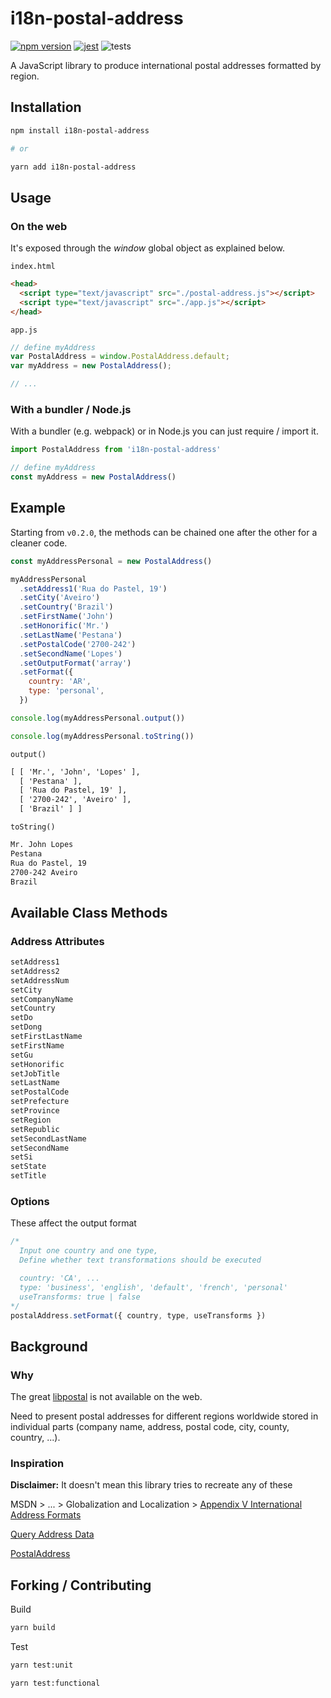 # i18n-postal-address

[![npm version](https://badge.fury.io/js/i18n-postal-address.svg)](https://badge.fury.io/js/i18n-postal-address)
[![jest](https://jestjs.io/img/jest-badge.svg)](https://github.com/facebook/jest)
![tests](https://github.com/joaocarmo/i18n-postal-address/workflows/Tests/badge.svg)

A JavaScript library to produce international postal addresses formatted by
region.

## Installation

```sh
npm install i18n-postal-address

# or

yarn add i18n-postal-address
```

## Usage

### On the web

It's exposed through the _window_ global object as explained below.

`index.html`

```html
<head>
  <script type="text/javascript" src="./postal-address.js"></script>
  <script type="text/javascript" src="./app.js"></script>
</head>
```

`app.js`

```js
// define myAddress
var PostalAddress = window.PostalAddress.default;
var myAddress = new PostalAddress();

// ...
```

### With a bundler / Node.js

With a bundler (e.g. webpack) or in Node.js you can just require / import it.

```js
import PostalAddress from 'i18n-postal-address'

// define myAddress
const myAddress = new PostalAddress()
```

## Example

Starting from `v0.2.0`, the methods can be chained one after the other for a
cleaner code.

```js
const myAddressPersonal = new PostalAddress()

myAddressPersonal
  .setAddress1('Rua do Pastel, 19')
  .setCity('Aveiro')
  .setCountry('Brazil')
  .setFirstName('John')
  .setHonorific('Mr.')
  .setLastName('Pestana')
  .setPostalCode('2700-242')
  .setSecondName('Lopes')
  .setOutputFormat('array')
  .setFormat({
    country: 'AR',
    type: 'personal',
  })

console.log(myAddressPersonal.output())

console.log(myAddressPersonal.toString())
```

`output()`

```txt
[ [ 'Mr.', 'John', 'Lopes' ],
  [ 'Pestana' ],
  [ 'Rua do Pastel, 19' ],
  [ '2700-242', 'Aveiro' ],
  [ 'Brazil' ] ]
```

`toString()`

```txt
Mr. John Lopes
Pestana
Rua do Pastel, 19
2700-242 Aveiro
Brazil
```

## Available Class Methods

### Address Attributes

```txt
setAddress1
setAddress2
setAddressNum
setCity
setCompanyName
setCountry
setDo
setDong
setFirstLastName
setFirstName
setGu
setHonorific
setJobTitle
setLastName
setPostalCode
setPrefecture
setProvince
setRegion
setRepublic
setSecondLastName
setSecondName
setSi
setState
setTitle
```

### Options

These affect the output format

```javascript
/*
  Input one country and one type,
  Define whether text transformations should be executed

  country: 'CA', ...
  type: 'business', 'english', 'default', 'french', 'personal'
  useTransforms: true | false
*/
postalAddress.setFormat({ country, type, useTransforms })
```

## Background

### Why

The great [libpostal][libpostal] is not available
on the web.

Need to present postal addresses for different regions worldwide stored in
individual parts (company name, address, postal code, city, county, country,
  ...).

### Inspiration

**Disclaimer:** It doesn't mean this library tries to recreate any of these

MSDN > ... > Globalization and Localization >
[Appendix V International Address Formats][msappendix]

[Query Address Data][qad]

[PostalAddress][pa]

## Forking / Contributing

Build

```txt
yarn build
```

Test

```txt
yarn test:unit

yarn test:functional
```

<!-- References -->
[libpostal]: https://github.com/openvenues/libpostal
[msappendix]: https://msdn.microsoft.com/en-us/library/cc195167.aspx
[qad]: http://i18napis.appspot.com/address
[pa]: https://schema.org/PostalAddress
